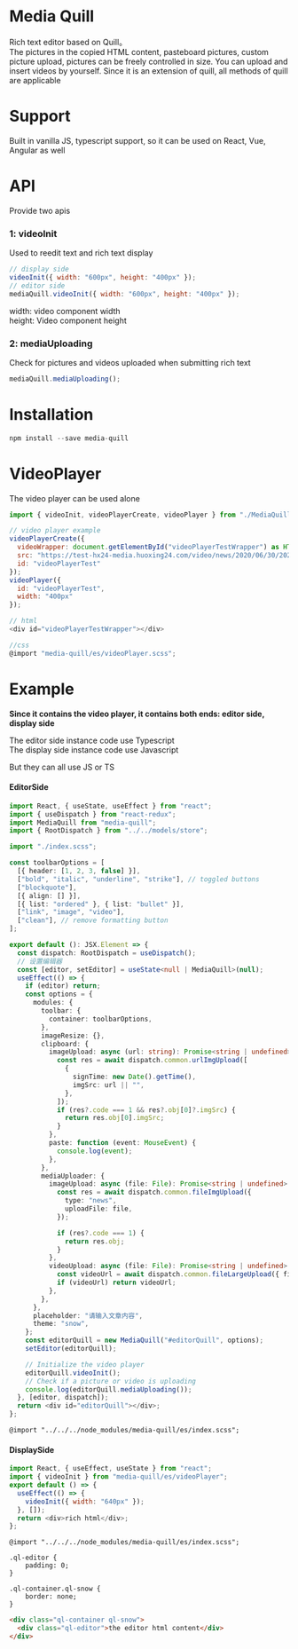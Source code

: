 # Media Quill

Rich text editor based on Quill。  
The pictures in the copied HTML content, pasteboard pictures, custom picture upload, pictures can be freely controlled in size. You can upload and insert videos by yourself. Since it is an extension of quill, all methods of quill are applicable

# Support

Built in vanilla JS, typescript support, so it can be used on React, Vue, Angular as well

# API

Provide two apis

### 1: videoInit

Used to reedit text and rich text display

```javascript
// display side
videoInit({ width: "600px", height: "400px" });
// editor side
mediaQuill.videoInit({ width: "600px", height: "400px" });
```

width: video component width  
height: Video component height

### 2: mediaUploading

Check for pictures and videos uploaded when submitting rich text

```javascript
mediaQuill.mediaUploading();
```

# Installation

```javascript
npm install --save media-quill
```

# VideoPlayer

The video player can be used alone

```javascript
import { videoInit, videoPlayerCreate, videoPlayer } from "./MediaQuill/blots/VideoPlayBlots/videoPlayer";

// video player example
videoPlayerCreate({
  videoWrapper: document.getElementById("videoPlayerTestWrapper") as HTMLDivElement,
  src: "https://test-hx24-media.huoxing24.com/video/news/2020/06/30/20200630204904878346.mp4",
  id: "videoPlayerTest"
});
videoPlayer({
  id: "videoPlayerTest",
  width: "400px"
});

// html
<div id="videoPlayerTestWrapper"></div>

//css
@import "media-quill/es/videoPlayer.scss";
```

# Example

**Since it contains the video player, it contains both ends: editor side, display side**

The editor side instance code use Typescript  
The display side instance code use Javascript

But they can all use JS or TS

#### EditorSide

```typescript
import React, { useState, useEffect } from "react";
import { useDispatch } from "react-redux";
import MediaQuill from "media-quill";
import { RootDispatch } from "../../models/store";

import "./index.scss";

const toolbarOptions = [
  [{ header: [1, 2, 3, false] }],
  ["bold", "italic", "underline", "strike"], // toggled buttons
  ["blockquote"],
  [{ align: [] }],
  [{ list: "ordered" }, { list: "bullet" }],
  ["link", "image", "video"],
  ["clean"], // remove formatting button
];

export default (): JSX.Element => {
  const dispatch: RootDispatch = useDispatch();
  // 设置编辑器
  const [editor, setEditor] = useState<null | MediaQuill>(null);
  useEffect(() => {
    if (editor) return;
    const options = {
      modules: {
        toolbar: {
          container: toolbarOptions,
        },
        imageResize: {},
        clipboard: {
          imageUpload: async (url: string): Promise<string | undefined> => {
            const res = await dispatch.common.urlImgUpload([
              {
                signTime: new Date().getTime(),
                imgSrc: url || "",
              },
            ]);
            if (res?.code === 1 && res?.obj[0]?.imgSrc) {
              return res.obj[0].imgSrc;
            }
          },
          paste: function (event: MouseEvent) {
            console.log(event);
          },
        },
        mediaUploader: {
          imageUpload: async (file: File): Promise<string | undefined> => {
            const res = await dispatch.common.fileImgUpload({
              type: "news",
              uploadFile: file,
            });

            if (res?.code === 1) {
              return res.obj;
            }
          },
          videoUpload: async (file: File): Promise<string | undefined> => {
            const videoUrl = await dispatch.common.fileLargeUpload({ file });
            if (videoUrl) return videoUrl;
          },
        },
      },
      placeholder: "请输入文章内容",
      theme: "snow",
    };
    const editorQuill = new MediaQuill("#editorQuill", options);
    setEditor(editorQuill);

    // Initialize the video player
    editorQuill.videoInit();
    // Check if a picture or video is uploading
    console.log(editorQuill.mediaUploading());
  }, [editor, dispatch]);
  return <div id="editorQuill"></div>;
};
```

```stylesheet
@import "../../../node_modules/media-quill/es/index.scss";
```

#### DisplaySide

```javascript
import React, { useEffect, useState } from "react";
import { videoInit } from "media-quill/es/videoPlayer";
export default () => {
  useEffect(() => {
    videoInit({ width: "640px" });
  }, []);
  return <div>rich html</div>;
};
```

```stylesheet
@import "../../../node_modules/media-quill/es/index.scss";

.ql-editor {
    padding: 0;
}

.ql-container.ql-snow {
    border: none;
}
```

```html
<div class="ql-container ql-snow">
  <div class="ql-editor">the editor html content</div>
</div>
```

